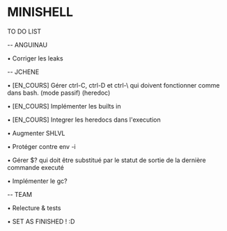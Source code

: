 # MINISHELL
TO DO LIST

-- ANGUINAU

• Corriger les leaks

-- JCHENE

• [EN_COURS] Gérer ctrl-C, ctrl-D et ctrl-\ qui doivent fonctionner comme dans bash. (mode passif) (heredoc)

• [EN_COURS] Implémenter les builts in

• [EN_COURS] Integrer les heredocs dans l'execution

• Augmenter SHLVL

• Protéger contre env -i

• Gérer $? qui doit être substitué par le statut de sortie de la dernière commande executé

• Implémenter le gc?

-- TEAM

• Relecture & tests

• SET AS FINISHED ! :D
